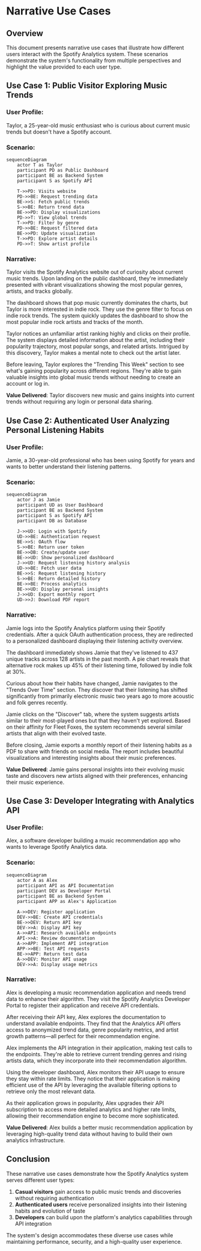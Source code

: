 # Narrative Use Cases

## Overview

This document presents narrative use cases that illustrate how different users interact with the Spotify Analytics system. These scenarios demonstrate the system's functionality from multiple perspectives and highlight the value provided to each user type.

## Use Case 1: Public Visitor Exploring Music Trends

### User Profile: 
Taylor, a 25-year-old music enthusiast who is curious about current music trends but doesn't have a Spotify account.

### Scenario:

```mermaid
sequenceDiagram
    actor T as Taylor
    participant PD as Public Dashboard
    participant BE as Backend System
    participant S as Spotify API
    
    T->>PD: Visits website
    PD->>BE: Request trending data
    BE->>S: Fetch public trends
    S->>BE: Return trend data
    BE->>PD: Display visualizations
    PD->>T: View global trends
    T->>PD: Filter by genre
    PD->>BE: Request filtered data
    BE->>PD: Update visualization
    T->>PD: Explore artist details
    PD->>T: Show artist profile
```

### Narrative:

Taylor visits the Spotify Analytics website out of curiosity about current music trends. Upon landing on the public dashboard, they're immediately presented with vibrant visualizations showing the most popular genres, artists, and tracks globally.

The dashboard shows that pop music currently dominates the charts, but Taylor is more interested in indie rock. They use the genre filter to focus on indie rock trends. The system quickly updates the dashboard to show the most popular indie rock artists and tracks of the month.

Taylor notices an unfamiliar artist ranking highly and clicks on their profile. The system displays detailed information about the artist, including their popularity trajectory, most popular songs, and related artists. Intrigued by this discovery, Taylor makes a mental note to check out the artist later.

Before leaving, Taylor explores the "Trending This Week" section to see what's gaining popularity across different regions. They're able to gain valuable insights into global music trends without needing to create an account or log in.

**Value Delivered**: Taylor discovers new music and gains insights into current trends without requiring any login or personal data sharing.

## Use Case 2: Authenticated User Analyzing Personal Listening Habits

### User Profile:
Jamie, a 30-year-old professional who has been using Spotify for years and wants to better understand their listening patterns.

### Scenario:

```mermaid
sequenceDiagram
    actor J as Jamie
    participant UD as User Dashboard
    participant BE as Backend System
    participant S as Spotify API
    participant DB as Database
    
    J->>UD: Login with Spotify
    UD->>BE: Authentication request
    BE->>S: OAuth flow
    S->>BE: Return user token
    BE->>DB: Create/update user
    BE->>UD: Show personalized dashboard
    J->>UD: Request listening history analysis
    UD->>BE: Fetch user data
    BE->>S: Request listening history
    S->>BE: Return detailed history
    BE->>BE: Process analytics
    BE->>UD: Display personal insights
    J->>UD: Export monthly report
    UD->>J: Download PDF report
```

### Narrative:

Jamie logs into the Spotify Analytics platform using their Spotify credentials. After a quick OAuth authentication process, they are redirected to a personalized dashboard displaying their listening activity overview.

The dashboard immediately shows Jamie that they've listened to 437 unique tracks across 128 artists in the past month. A pie chart reveals that alternative rock makes up 45% of their listening time, followed by indie folk at 30%.

Curious about how their habits have changed, Jamie navigates to the "Trends Over Time" section. They discover that their listening has shifted significantly from primarily electronic music two years ago to more acoustic and folk genres recently.

Jamie clicks on the "Discover" tab, where the system suggests artists similar to their most-played ones but that they haven't yet explored. Based on their affinity for Fleet Foxes, the system recommends several similar artists that align with their evolved taste.

Before closing, Jamie exports a monthly report of their listening habits as a PDF to share with friends on social media. The report includes beautiful visualizations and interesting insights about their music preferences.

**Value Delivered**: Jamie gains personal insights into their evolving music taste and discovers new artists aligned with their preferences, enhancing their music experience.

## Use Case 3: Developer Integrating with Analytics API

### User Profile:
Alex, a software developer building a music recommendation app who wants to leverage Spotify Analytics data.

### Scenario:

```mermaid
sequenceDiagram
    actor A as Alex
    participant API as API Documentation
    participant DEV as Developer Portal
    participant BE as Backend System
    participant APP as Alex's Application
    
    A->>DEV: Register application
    DEV->>BE: Create API credentials
    BE->>DEV: Return API key
    DEV->>A: Display API key
    A->>API: Research available endpoints
    API->>A: Review documentation
    A->>APP: Implement API integration
    APP->>BE: Test API requests
    BE->>APP: Return test data
    A->>DEV: Monitor API usage
    DEV->>A: Display usage metrics
```

### Narrative:

Alex is developing a music recommendation application and needs trend data to enhance their algorithm. They visit the Spotify Analytics Developer Portal to register their application and receive API credentials.

After receiving their API key, Alex explores the documentation to understand available endpoints. They find that the Analytics API offers access to anonymized trend data, genre popularity metrics, and artist growth patterns—all perfect for their recommendation engine.

Alex implements the API integration in their application, making test calls to the endpoints. They're able to retrieve current trending genres and rising artists data, which they incorporate into their recommendation algorithm.

Using the developer dashboard, Alex monitors their API usage to ensure they stay within rate limits. They notice that their application is making efficient use of the API by leveraging the available filtering options to retrieve only the most relevant data.

As their application grows in popularity, Alex upgrades their API subscription to access more detailed analytics and higher rate limits, allowing their recommendation engine to become more sophisticated.

**Value Delivered**: Alex builds a better music recommendation application by leveraging high-quality trend data without having to build their own analytics infrastructure.

## Conclusion

These narrative use cases demonstrate how the Spotify Analytics system serves different user types:

1. **Casual visitors** gain access to public music trends and discoveries without requiring authentication
2. **Authenticated users** receive personalized insights into their listening habits and evolution of taste
3. **Developers** can build upon the platform's analytics capabilities through API integration

The system's design accommodates these diverse use cases while maintaining performance, security, and a high-quality user experience.
